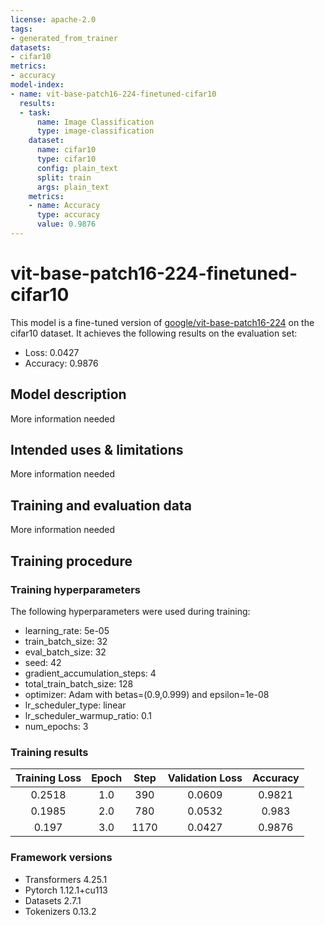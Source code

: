 ```yaml
---
license: apache-2.0
tags:
- generated_from_trainer
datasets:
- cifar10
metrics:
- accuracy
model-index:
- name: vit-base-patch16-224-finetuned-cifar10
  results:
  - task:
      name: Image Classification
      type: image-classification
    dataset:
      name: cifar10
      type: cifar10
      config: plain_text
      split: train
      args: plain_text
    metrics:
    - name: Accuracy
      type: accuracy
      value: 0.9876
---
```


<!-- This model card has been generated automatically according to the information the Trainer had access to. You
should probably proofread and complete it, then remove this comment. -->

# vit-base-patch16-224-finetuned-cifar10

This model is a fine-tuned version of [google/vit-base-patch16-224](https://huggingface.co/google/vit-base-patch16-224) on the cifar10 dataset.
It achieves the following results on the evaluation set:
- Loss: 0.0427
- Accuracy: 0.9876

## Model description

More information needed

## Intended uses & limitations

More information needed

## Training and evaluation data

More information needed

## Training procedure

### Training hyperparameters

The following hyperparameters were used during training:
- learning_rate: 5e-05
- train_batch_size: 32
- eval_batch_size: 32
- seed: 42
- gradient_accumulation_steps: 4
- total_train_batch_size: 128
- optimizer: Adam with betas=(0.9,0.999) and epsilon=1e-08
- lr_scheduler_type: linear
- lr_scheduler_warmup_ratio: 0.1
- num_epochs: 3

### Training results

| Training Loss | Epoch | Step | Validation Loss | Accuracy |
|:-------------:|:-----:|:----:|:---------------:|:--------:|
| 0.2518        | 1.0   | 390  | 0.0609          | 0.9821   |
| 0.1985        | 2.0   | 780  | 0.0532          | 0.983    |
| 0.197         | 3.0   | 1170 | 0.0427          | 0.9876   |


### Framework versions

- Transformers 4.25.1
- Pytorch 1.12.1+cu113
- Datasets 2.7.1
- Tokenizers 0.13.2
